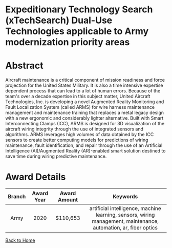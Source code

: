 
Expeditionary Technology Search (xTechSearch) Dual-Use Technologies applicable to Army modernization priority areas
===================================================================================================================

# Abstract


Aircraft maintenance is a critical component of mission readiness and force projection for the United States Military. It is also a time intensive expertise dependent process that can lead to a lot of human errors. Because of the team's over a decade expertise in this subject matter, United Aircraft Technologies, Inc. is developing a novel Augmented Reality Monitoring and Fault Localization System (called ARMS) for wire harness maintenance management and maintenance training that replaces a metal legacy design with a new ergonomic and considerably lighter alternative. Built with Smart Interconnecting Clamps (ICC), ARMS is designed for 3D visualization of the aircraft wiring integrity through the use of integrated sensors and algorithms. ARMS leverages high volumes of data obtained by the ICC sensors to create better computing models for predictions of wiring maintenance, fault identification, and repair through the use of an Artificial Intelligence (AI)/Augmented Reality (AR)-enabled smart solution destined to save time during wiring predictive maintenance.  

# Award Details

|Branch|Award Year|Award Amount|Keywords|
| :---: | :---: | :---: | :---: |
|Army|2020|$110,653|artificial intelligence, machine learning, sensors, wiring management, maintenance, automation, ar, fiber optics|
  
  


[Back to Home](https://github.com/chrischow/dod_sbir_awards#1056)
